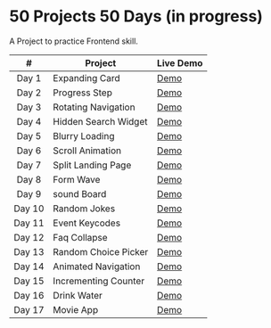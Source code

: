 # 50 Projects 50 Days (in progress)

A Project to practice Frontend skill.

|  #  |  Project | Live Demo |
| :-: | --- | --- |
| Day 1 | Expanding Card | [Demo](https://michael0423.github.io/50projects50days/01Expanding-Cards) |
| Day 2 | Progress Step | [Demo](https://michael0423.github.io/50projects50days/02Progress-Steps) |
| Day 3 | Rotating Navigation | [Demo](https://michael0423.github.io/50projects50days/03Rotating-Navigation) |
| Day 4 | Hidden Search Widget | [Demo](https://michael0423.github.io/50projects50days/04Hidden-Search-Widget) |
| Day 5 | Blurry Loading | [Demo](https://michael0423.github.io/50projects50days/05blurry-loading) |
| Day 6 | Scroll Animation | [Demo](https://michael0423.github.io/50projects50days/06scroll-animation) |
| Day 7 | Split Landing Page | [Demo](https://michael0423.github.io/50projects50days/07split-landing-page) |
| Day 8 | Form Wave | [Demo](https://michael0423.github.io/50projects50days/08form-wave) |
| Day 9 | sound Board | [Demo](https://michael0423.github.io/50projects50days/09sound-board) |
| Day 10 | Random Jokes | [Demo](https://michael0423.github.io/50projects50days/10random-jokes) |
| Day 11 | Event Keycodes | [Demo](https://michael0423.github.io/50projects50days/11event-keycodes) |
| Day 12 | Faq Collapse | [Demo](https://michael0423.github.io/50projects50days/12faq-collapse) |
| Day 13 | Random Choice Picker | [Demo](https://michael0423.github.io/50projects50days/13random-choice-picker) |
| Day 14 | Animated Navigation | [Demo](https://michael0423.github.io/50projects50days/14animated-navigation) |
| Day 15 | Incrementing Counter | [Demo](https://michael0423.github.io/50projects50days/15incrementing-counter) |
| Day 16 | Drink Water | [Demo](https://michael0423.github.io/50projects50days/16drink-water) |
| Day 17 | Movie App | [Demo](https://michael0423.github.io/50projects50days/17movie-app) |
